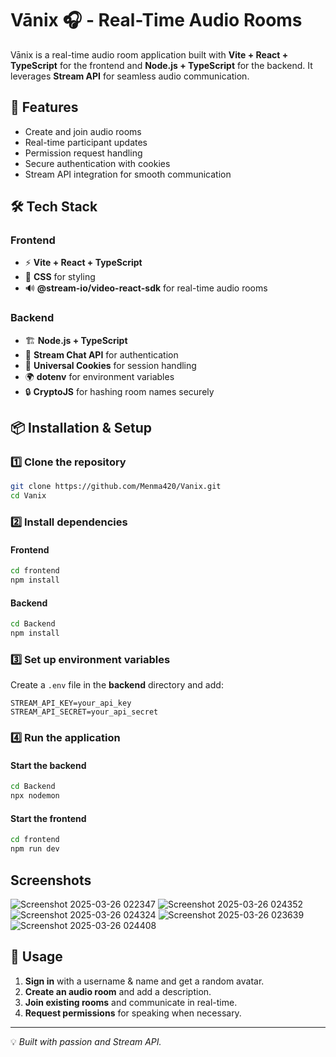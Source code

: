 # Vānix 🎧 - Real-Time Audio Rooms

Vānix is a real-time audio room application built with **Vite + React + TypeScript** for the frontend and **Node.js + TypeScript** for the backend. It leverages **Stream API** for seamless audio communication.

## 🚀 Features
- Create and join audio rooms
- Real-time participant updates
- Permission request handling
- Secure authentication with cookies
- Stream API integration for smooth communication

## 🛠️ Tech Stack
### Frontend
- ⚡ **Vite + React + TypeScript**
- 🎨 **CSS** for styling
- 🔊 **@stream-io/video-react-sdk** for real-time audio rooms

### Backend
- 🏗️ **Node.js + TypeScript**
- 🔐 **Stream Chat API** for authentication
- 🍪 **Universal Cookies** for session handling
- 🌍 **dotenv** for environment variables
- 🔒 **CryptoJS** for hashing room names securely

## 📦 Installation & Setup
### 1️⃣ Clone the repository
```bash
git clone https://github.com/Menma420/Vanix.git
cd Vanix
```

### 2️⃣ Install dependencies
#### Frontend
```bash
cd frontend
npm install
```
#### Backend
```bash
cd Backend
npm install
```

### 3️⃣ Set up environment variables
Create a `.env` file in the **backend** directory and add:
```
STREAM_API_KEY=your_api_key
STREAM_API_SECRET=your_api_secret
```

### 4️⃣ Run the application
#### Start the backend
```bash
cd Backend
npx nodemon
```
#### Start the frontend
```bash
cd frontend
npm run dev
```

## Screenshots

![Screenshot 2025-03-26 022347](https://github.com/user-attachments/assets/9bc07547-3769-4b08-a8a5-d2c1ca3a4627)
![Screenshot 2025-03-26 024352](https://github.com/user-attachments/assets/ba6f9825-7d84-41f8-ab34-540464ad60fe)
![Screenshot 2025-03-26 024324](https://github.com/user-attachments/assets/dfd16463-8775-4aca-8a1e-0eb50d947179)
![Screenshot 2025-03-26 023639](https://github.com/user-attachments/assets/a0087b37-33d3-4298-a9a2-f9227b81663c)
![Screenshot 2025-03-26 024408](https://github.com/user-attachments/assets/2319f349-2f94-42b4-bd10-497bdbbfc08f)



## 🎯 Usage
1. **Sign in** with a username & name and get a random avatar.
2. **Create an audio room** and add a description.
3. **Join existing rooms** and communicate in real-time.
4. **Request permissions** for speaking when necessary.

---
💡 *Built with passion and Stream API.*

